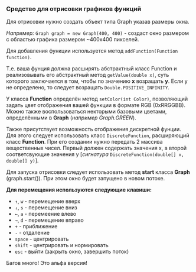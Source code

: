 ### Средство для отрисовки графиков функций
Для отрисовки нужно создать объект типа Graph указав размеры окна.

*Например:* `Graph graph = new Graph(400, 400)` - создаст окно размером с областью графика размером ~400x400 пикселей.

Для добавления функции используется метод `addFunction(Function function)`.

Т.е. ваша фунция должна расширять абстрактный класс Function и реализовывать его абстрактный метод `getValue(double x)`, суть которого заключается в том, чтобы по значению **x** возращать **y**. Если y не определено, то следует возращать `Double.POSITIVE_INFINITY`.

У класса **Function** определён метод `setColor(int Color)`, позволяющий задать цвет отображения вашей функции в формате RGB (0xRRGGBB).
Можно также воспользоваться некторыми базовыми цветами, определёнными в **Graph** (*например Graph.GREEN*).

Также присутствует возможность отображения дискретной фунции. Для этого следует использовать класс `DiscreteFunction`, расширяющий класс **Function**. При его создании нужно передать 2 массива вещественных чисел. Первый должен содержать значения x, а второй соответсвующие значения y [*сигнатура* `DiscreteFunction(double[] x, double[] y)`].

Для запуска отрисовки следует использовать метод **start** класса **Graph** (graph.start()). При этом окно будет запущено в новом потоке.

__Для перемещения используются следующие клавиши:__

+ `↑`, `w`  - перемещение вверх
+ `↓`, `s` - перемещение вниз
+ `←`, `a` - перемеение влево
+ `→`, `d` - перемещение вправо
+ `+`   - приближение
+ `-`   - отдаление 
+ `space` - центрировать
+ `shift` - центрировать и нормировать
+ `esc`   - выйти (закрыть окно, завершить поток)

Багов много! Это альфа версия!
